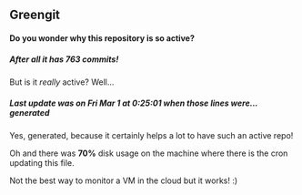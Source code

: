 ## Greengit

#### Do you wonder why this repository is so active?

##### After all it has 763 commits!

But is it *really* active? Well...

##### Last update was on Fri Mar 1 at 0:25:01 when those lines were... generated

Yes, generated, because it certainly helps a lot to have such an active repo!

Oh and there was **70%** disk usage on the machine
where there is the cron updating this file.

Not the best way to monitor a VM in the cloud but it works! :)
